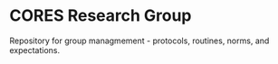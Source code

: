 # CORES Research Group

Repository for group managmement - protocols, routines, norms, and expectations.

